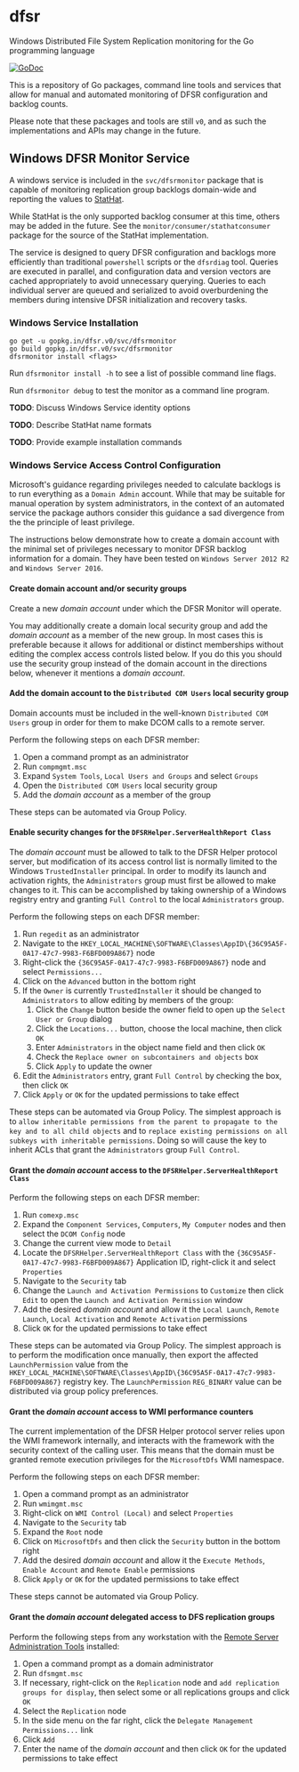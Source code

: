 # dfsr
Windows Distributed File System Replication monitoring for the Go programming
language

[![GoDoc](https://godoc.org/gopkg.in/dfsr.v0?status.svg)](https://godoc.org/gopkg.in/dfsr.v0)

This is a repository of Go packages, command line tools and services that allow
for manual and automated monitoring of DFSR configuration and backlog counts.

Please note that these packages and tools are still `v0`, and as such the
implementations and APIs may change in the future.

## Windows DFSR Monitor Service

A windows service is included in the `svc/dfsrmonitor` package that is
capable of monitoring replication group backlogs domain-wide and reporting the
values to [StatHat](https://www.stathat.com/).

While StatHat is the only supported backlog consumer at this time, others may
be added in the future. See the `monitor/consumer/stathatconsumer` package
for the source of the StatHat implementation.

The service is designed to query DFSR configuration and backlogs more
efficiently than traditional `powershell` scripts or the `dfsrdiag` tool.
Queries are executed in parallel, and configuration data and version vectors are
cached appropriately to avoid unnecessary querying. Queries to each individual
server are queued and serialized to avoid overburdening the members during
intensive DFSR initialization and recovery tasks.

### Windows Service Installation

```
go get -u gopkg.in/dfsr.v0/svc/dfsrmonitor
go build gopkg.in/dfsr.v0/svc/dfsrmonitor
dfsrmonitor install <flags>
```

Run `dfsrmonitor install -h` to see a list of possible command line flags.

Run `dfsrmonitor debug` to test the monitor as a command line program.

**TODO**: Discuss Windows Service identity options

**TODO**: Describe StatHat name formats

**TODO**: Provide example installation commands

### Windows Service Access Control Configuration

Microsoft's guidance regarding privileges needed to calculate backlogs is to
run everything as a `Domain Admin` account. While that may be suitable for
manual operation by system administrators, in the context of an automated
service the package authors consider this guidance a sad divergence from the
the principle of least privilege.

The instructions below demonstrate how to create a domain account with the
minimal set of privileges necessary to monitor DFSR backlog information for a
domain. They have been tested on `Windows Server 2012 R2` and
`Windows Server 2016`.

#### Create domain account and/or security groups

Create a new *domain account* under which the DFSR Monitor will operate.

You may additionally create a domain local security group and add the
*domain account* as a member of the new group. In most cases this is preferable
because it allows for additional or distinct memberships without editing the
complex access controls listed below. If you do this you should use the security
group instead of the domain account in the directions below, whenever it
mentions a *domain account*.

#### Add the domain account to the `Distributed COM Users` local security group

Domain accounts must be included in the well-known `Distributed COM Users`
group in order for them to make DCOM calls to a remote server.

Perform the following steps on each DFSR member:

1. Open a command prompt as an administrator
2. Run `compmgmt.msc`
3. Expand `System Tools`, `Local Users and Groups` and select `Groups`
4. Open the `Distributed COM Users` local security group
5. Add the *domain account* as a member of the group

These steps can be automated via Group Policy.

#### Enable security changes for the `DFSRHelper.ServerHealthReport Class`

The *domain account* must be allowed to talk to the DFSR Helper protocol server,
but modification of its access control list is normally limited to the Windows
`TrustedInstaller` principal. In order to modify its launch and activation
rights, the `Administrators` group must first be allowed to make changes to it.
This can be accomplished by taking ownership of a Windows registry entry and
granting `Full Control` to the local `Administrators` group.

Perform the following steps on each DFSR member:

1. Run `regedit` as an administrator
2. Navigate to the `HKEY_LOCAL_MACHINE\SOFTWARE\Classes\AppID\{36C95A5F-0A17-47c7-9983-F6BFD009A867}` node
3. Right-click the `{36C95A5F-0A17-47c7-9983-F6BFD009A867}` node and select `Permissions...`
4. Click on the `Advanced` button in the bottom right
5. If the `Owner` is currently `TrustedInstaller` it should be changed to `Administrators` to allow editing by members of the group:
   1. Click the `Change` button beside the owner field to open up the `Select User or Group` dialog
   2. Click the `Locations...` button, choose the local machine, then click `OK`
   3. Enter `Administrators` in the object name field and then click `OK`
   4. Check the `Replace owner on subcontainers and objects` box
   5. Click `Apply` to update the owner
6. Edit the `Administrators` entry, grant `Full Control` by checking the box, then click `OK`
7. Click `Apply` or `OK` for the updated permissions to take effect

These steps can be automated via Group Policy. The simplest approach is to
`allow inheritable permissions from the parent to propagate to the key and to
all child objects` and to `replace existing permissions on all subkeys with
inheritable permissions`. Doing so will cause the key to inherit ACLs that
grant the `Administrators` group `Full Control`.

#### Grant the *domain account* access to the `DFSRHelper.ServerHealthReport Class`

Perform the following steps on each DFSR member:

1. Run `comexp.msc`
2. Expand the `Component Services`, `Computers`, `My Computer` nodes and then select the `DCOM Config` node
3. Change the current view mode to `Detail`
4. Locate the `DFSRHelper.ServerHealthReport Class` with the `{36C95A5F-0A17-47c7-9983-F6BFD009A867}` Application ID, right-click it and select `Properties`
5. Navigate to the `Security` tab
6. Change the `Launch and Activation Permissions` to `Customize` then click `Edit` to open the `Launch and Activation Permission` window
7. Add the desired *domain account* and allow it the `Local Launch`, `Remote Launch`, `Local Activation` and `Remote Activation` permissions
8. Click `OK` for the updated permissions to take effect

These steps can be automated via Group Policy. The simplest approach is to
perform the modification once manually, then export the affected
`LaunchPermission` value from the
`HKEY_LOCAL_MACHINE\SOFTWARE\Classes\AppID\{36C95A5F-0A17-47c7-9983-F6BFD009A867}`
registry key. The `LaunchPermission` `REG_BINARY` value can be distributed via
group policy preferences.

#### Grant the *domain account* access to WMI performance counters

The current implementation of the DFSR Helper protocol server relies upon the
WMI framework internally, and interacts with the framework with the security
context of the calling user. This means that the domain must be granted
remote execution privileges for the `MicrosoftDfs` WMI namespace.

Perform the following steps on each DFSR member:

1. Open a command prompt as an administrator
2. Run `wmimgmt.msc`
3. Right-click on `WMI Control (Local)` and select `Properties`
4. Navigate to the `Security` tab
5. Expand the `Root` node
6. Click on `MicrosoftDfs` and then click the `Security` button in the bottom right
7. Add the desired *domain account* and allow it the `Execute Methods`, `Enable Account` and `Remote Enable` permissions
8. Click `Apply` or `OK` for the updated permissions to take effect

These steps cannot be automated via Group Policy.

#### Grant the *domain account* delegated access to DFS replication groups

Perform the following steps from any workstation with the
[Remote Server Administration Tools](https://www.microsoft.com/en-us/download/details.aspx?id=45520) installed:

1. Open a command prompt as a domain administrator
2. Run `dfsmgmt.msc`
3. If necessary, right-click on the `Replication` node and `add replication groups for display`, then select some or all replications groups and click `OK`
4. Select the `Replication` node
5. In the side menu on the far right, click the `Delegate Management Permissions...` link
6. Click `Add`
7. Enter the name of the *domain account* and then click `OK` for the updated permissions to take effect
